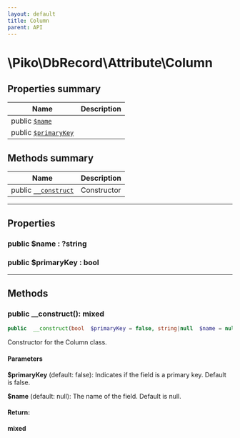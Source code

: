 ```yaml
---
layout: default
title: Column
parent: API
---
```




# \Piko\DbRecord\Attribute\Column








## Properties summary

| Name | Description |
|------|-------------|
| public [`$name`](#property_name) |   |
| public [`$primaryKey`](#property_primaryKey) |   |


## Methods summary

| Name | Description |
|------|-------------|
| public [`__construct`](#method___construct) | Constructor |


-----


## Properties


<a name="property_name"></a>
### public **$name** : ?string





<a name="property_primaryKey"></a>
### public **$primaryKey** : bool




-----

## Methods




<a name="method___construct"></a>
### public **__construct()**: mixed

```php
public  __construct(bool  $primaryKey = false, string|null  $name = null): mixed
```

Constructor for the Column class.



#### Parameters
**$primaryKey**  (default: false):
Indicates if the field is a primary key. Default is false.

**$name**  (default: null):
The name of the field. Default is null.






#### Return:
**mixed**


